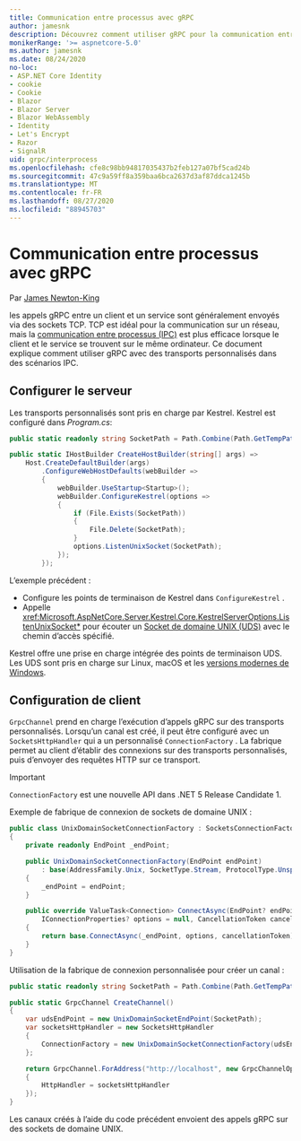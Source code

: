 ```yaml
---
title: Communication entre processus avec gRPC
author: jamesnk
description: Découvrez comment utiliser gRPC pour la communication entre processus.
monikerRange: '>= aspnetcore-5.0'
ms.author: jamesnk
ms.date: 08/24/2020
no-loc:
- ASP.NET Core Identity
- cookie
- Cookie
- Blazor
- Blazor Server
- Blazor WebAssembly
- Identity
- Let's Encrypt
- Razor
- SignalR
uid: grpc/interprocess
ms.openlocfilehash: cfe8c98bb94817035437b2feb127a07bf5cad24b
ms.sourcegitcommit: 47c9a59ff8a359baa6bca2637d3af87ddca1245b
ms.translationtype: MT
ms.contentlocale: fr-FR
ms.lasthandoff: 08/27/2020
ms.locfileid: "88945703"
---
```

# <a name="inter-process-communication-with-grpc"></a>Communication entre processus avec gRPC

Par [James Newton-King](https://twitter.com/jamesnk)

les appels gRPC entre un client et un service sont généralement envoyés via des sockets TCP. TCP est idéal pour la communication sur un réseau, mais la [communication entre processus (IPC)](https://wikipedia.org/wiki/Inter-process_communication) est plus efficace lorsque le client et le service se trouvent sur le même ordinateur. Ce document explique comment utiliser gRPC avec des transports personnalisés dans des scénarios IPC.

## <a name="server-configuration"></a>Configurer le serveur

Les transports personnalisés sont pris en charge par Kestrel. Kestrel est configuré dans *Program.cs*:

```csharp
public static readonly string SocketPath = Path.Combine(Path.GetTempPath(), "socket.tmp");

public static IHostBuilder CreateHostBuilder(string[] args) =>
    Host.CreateDefaultBuilder(args)
        .ConfigureWebHostDefaults(webBuilder =>
        {
            webBuilder.UseStartup<Startup>();
            webBuilder.ConfigureKestrel(options =>
            {
                if (File.Exists(SocketPath))
                {
                    File.Delete(SocketPath);
                }
                options.ListenUnixSocket(SocketPath);
            });
        });
```

L’exemple précédent :

* Configure les points de terminaison de Kestrel dans `ConfigureKestrel` .
* Appelle <xref:Microsoft.AspNetCore.Server.Kestrel.Core.KestrelServerOptions.ListenUnixSocket*> pour écouter un [Socket de domaine UNIX (UDS)](https://en.wikipedia.org/wiki/Unix_domain_socket) avec le chemin d’accès spécifié.

Kestrel offre une prise en charge intégrée des points de terminaison UDS. Les UDS sont pris en charge sur Linux, macOS et les [versions modernes de Windows](https://devblogs.microsoft.com/commandline/af_unix-comes-to-windows/).

## <a name="client-configuration"></a>Configuration de client

`GrpcChannel` prend en charge l’exécution d’appels gRPC sur des transports personnalisés. Lorsqu’un canal est créé, il peut être configuré avec un `SocketsHttpHandler` qui a un personnalisé `ConnectionFactory` . La fabrique permet au client d’établir des connexions sur des transports personnalisés, puis d’envoyer des requêtes HTTP sur ce transport.

> [!IMPORTANT]
> `ConnectionFactory` est une nouvelle API dans .NET 5 Release Candidate 1.

Exemple de fabrique de connexion de sockets de domaine UNIX :

```csharp
public class UnixDomainSocketConnectionFactory : SocketsConnectionFactory
{
    private readonly EndPoint _endPoint;

    public UnixDomainSocketConnectionFactory(EndPoint endPoint)
        : base(AddressFamily.Unix, SocketType.Stream, ProtocolType.Unspecified)
    {
        _endPoint = endPoint;
    }

    public override ValueTask<Connection> ConnectAsync(EndPoint? endPoint,
        IConnectionProperties? options = null, CancellationToken cancellationToken = default)
    {
        return base.ConnectAsync(_endPoint, options, cancellationToken);
    }
}
```

Utilisation de la fabrique de connexion personnalisée pour créer un canal :

```csharp
public static readonly string SocketPath = Path.Combine(Path.GetTempPath(), "socket.tmp");

public static GrpcChannel CreateChannel()
{
    var udsEndPoint = new UnixDomainSocketEndPoint(SocketPath);
    var socketsHttpHandler = new SocketsHttpHandler
    {
        ConnectionFactory = new UnixDomainSocketConnectionFactory(udsEndPoint)
    };

    return GrpcChannel.ForAddress("http://localhost", new GrpcChannelOptions
    {
        HttpHandler = socketsHttpHandler
    });
}
```

Les canaux créés à l’aide du code précédent envoient des appels gRPC sur des sockets de domaine UNIX.

